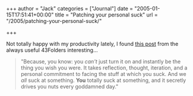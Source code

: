 +++
author = "Jack"
categories = ["Journal"]
date = "2005-01-15T17:51:41+00:00"
title = "Patching your personal suck"
url = "/2005/patching-your-personal-suck/"

+++

Not totally happy with my productivity lately, I found [this post][1] from the always useful 43Folders interesting&#8230;

> 
> 
> "Because, you know: you _can't_ just turn it on and instantly be the thing you wish you were. It takes reflection, thought, iteration, and a personal commitment to facing the stuff at which you suck. And we _all_ suck at something. **You** totally suck at something, and it secretly drives you nuts every goddamned day."
> 
>

 [1]: http://www.43folders.com/2005/01/patching_your_p.html